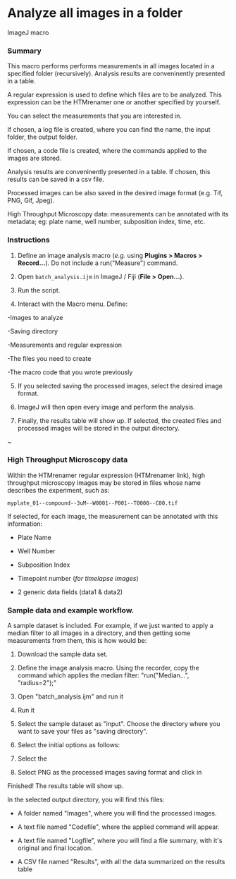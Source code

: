 # Analyze all images in a folder

ImageJ macro  

### Summary

This macro performs performs measurements in all images located in a specified folder (recursively). Analysis results are conveninently presented in a table. 
 
A regular expression is used to define which files are to be analyzed. This expression can be the HTMrenamer one or another specified by yourself.

You can select the measurements that you are interested in. 

If chosen, a log file is created, where you can find the name, the input folder, the output folder.

If chosen, a code file is created, where the commands applied to the images are stored.

Analysis results are conveninently presented in a table. If chosen, this results can be saved in a csv file.

Processed images can be also saved in the desired image format (e.g. Tif, PNG, Gif, Jpeg). 

High Throughput Microscopy data: measurements can be annotated with its metadata; eg: plate name, well number, subposition index, time, etc. 


### Instructions

1. Define an image analysis macro (_e.g._ using **Plugins > Macros > Record...**).  Do not include a run("Measure") command. 

2. Open `batch_analysis.ijm` in ImageJ / Fiji (**File > Open...**).

3. Run the script.

4. Interact with the Macro menu. Define: 

-Images to analyze

-Saving directory

-Measurements and regular expression

-The files you need to create 

-The macro code that you wrote previously

5. If you selected saving the processed images, select the desired image format.

6. ImageJ will then open every image and perform the analysis. 

7. Finally, the results table will show up. If selected, the created files and processed images will be stored in the output directory.   

~

### High Throughput Microscopy data

Within the HTMrenamer regular expression (HTMrenamer link), high throughput microscopy images may be stored in files whose name describes the experiment, such as:  

`myplate_01--compound--3uM--W0001--P001--T0000--C00.tif` 
 
If selected, for each image, the measurement can be annotated with this information:  

- Plate Name 
 
- Well Number  

- Subposition Index  

- Timepoint number (_for timelapse images_)  

- 2 generic data fields (data1 & data2)  

### Sample data and example workflow.

A sample dataset is included. For example, if we just wanted to apply a median filter to all images in a directory, and then getting some measurements from them, this is how would be:

1. Download the sample data set.

2. Define the image analysis macro. Using the recorder, copy the command which applies the median filter: "run("Median...", "radius=2");"

3. Open "batch_analysis.ijm" and run it

4. Run it

5. Select the sample dataset as "input". Choose the directory where you want to save your files as "saving directory".

6. Select the initial options as follows:

7. Select the 

8. Select PNG as the processed images saving format and click in 

Finished! The results table will show up. 

In the selected output directory, you will find this files:

- A folder named "Images", where you will find the processed images.

- A text file named "Codefile", where the applied command will appear.

- A text file named "Logfile", where you will find a file summary, with it's original and final location.

- A CSV file named "Results", with all the data summarized on the results table

